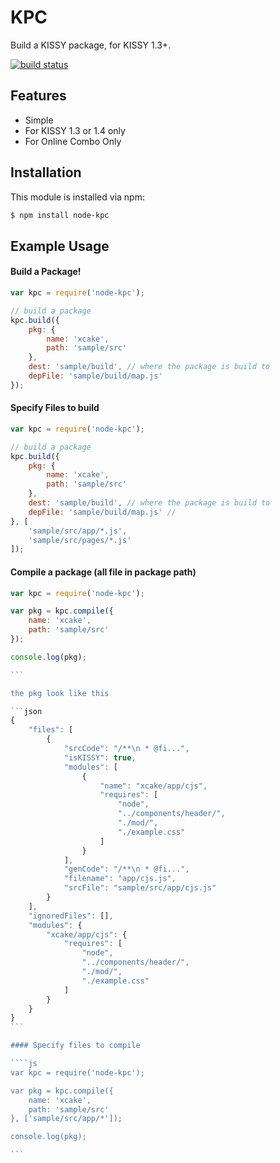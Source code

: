 # KPC

Build a KISSY package, for KISSY 1.3+.

[![build status](https://secure.travis-ci.org/abc-team/node-kpc.png)](http://travis-ci.org/abc-team/node-kpc)

## Features

- Simple
- For KISSY 1.3 or 1.4 only
- For Online Combo Only

## Installation

This module is installed via npm:

``` bash
$ npm install node-kpc
```

## Example Usage

#### Build a Package!

``` js
var kpc = require('node-kpc');

// build a package
kpc.build({
    pkg: {
        name: 'xcake',
        path: 'sample/src'
    },
    dest: 'sample/build', // where the package is build to
    depFile: 'sample/build/map.js'
});

```

#### Specify Files to build

``` js
var kpc = require('node-kpc');

// build a package
kpc.build({
    pkg: {
        name: 'xcake',
        path: 'sample/src'
    },
    dest: 'sample/build', // where the package is build to
    depFile: 'sample/build/map.js' //
}, [
    'sample/src/app/*.js',
    'sample/src/pages/*.js'
]);

```



#### Compile a package (all file in package path)

````js
var kpc = require('node-kpc');

var pkg = kpc.compile({
    name: 'xcake',
    path: 'sample/src'
});

console.log(pkg);

```

the pkg look like this

```json
{
    "files": [
        {
            "srcCode": "/**\n * @fi...",
            "isKISSY": true,
            "modules": [
                {
                    "name": "xcake/app/cjs",
                    "requires": [
                        "node",
                        "../components/header/",
                        "./mod/",
                        "./example.css"
                    ]
                }
            ],
            "genCode": "/**\n * @fi...",
            "filename": "app/cjs.js",
            "srcFile": "sample/src/app/cjs.js"
        }
    ],
    "ignoredFiles": [],
    "modules": {
        "xcake/app/cjs": {
            "requires": [
                "node",
                "../components/header/",
                "./mod/",
                "./example.css"
            ]
        }
    }
}
```

#### Specify files to compile

````js
var kpc = require('node-kpc');

var pkg = kpc.compile({
    name: 'xcake',
    path: 'sample/src'
}, ['sample/src/app/*']);

console.log(pkg);

```